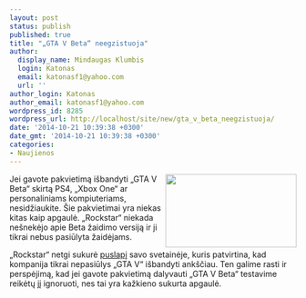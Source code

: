 ```yaml
---
layout: post
status: publish
published: true
title: "„GTA V Beta“ neegzistuoja"
author:
  display_name: Mindaugas Klumbis
  login: Katonas
  email: katonasf1@yahoo.com
  url: ''
author_login: Katonas
author_email: katonasf1@yahoo.com
wordpress_id: 8285
wordpress_url: http://localhost/site/new/gta_v_beta_neegzistuoja/
date: '2014-10-21 10:39:38 +0300'
date_gmt: '2014-10-21 10:39:38 +0300'
categories:
- Naujienos
---
```

<p>
	<img alt="" src="http://technews.lt/userfiles/GTA_5_trio-578-80.JPG" style="width: 230px; height: 129px; float: right;" />Jei gavote pakvietimą i&scaron;bandyti &bdquo;GTA V Beta&ldquo; skirtą PS4, &bdquo;Xbox One&ldquo; ar personaliniams kompiuteriams, nesidžiaukite. &Scaron;ie pakvietimai yra niekas kitas kaip apgaulė. &bdquo;Rockstar&ldquo; niekada ne&scaron;nekėjo apie Beta žaidimo versiją ir ji tikrai nebus pasiūlyta žaidėjams.</p>
<div>
	&bdquo;Rockstar&ldquo; netgi sukurė <u><a href="http://www.rockstargames.com/nobeta/">puslapį</a></u> savo svetainėje, kuris patvirtina, kad kompanija tikrai nepasiūlys &bdquo;GTA V&ldquo; i&scaron;bandyti ank&scaron;čiau. Ten galime rasti ir perspėjimą, kad jei gavote pakvietimą dalyvauti &bdquo;GTA V Beta&ldquo; testavime reikėtų jį ignoruoti, nes tai yra kažkieno sukurta apgaulė.</div>
